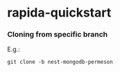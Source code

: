 # rapida-quickstart
### Cloning from specific branch
E.g.:
```
git clone -b nest-mongodb-permeson
```
